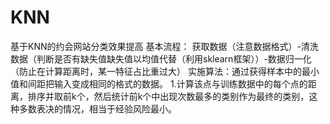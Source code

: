 # KNN
基于KNN的约会网站分类效果提高
基本流程：
获取数据（注意数据格式）-清洗数据（判断是否有缺失值缺失值以均值代替（利用sklearn框架））-数据归一化（防止在计算距离时，某一特征占比重过大）
实施算法：通过获得样本中的最小值和间距把输入变成相同的格式的数据。
1.计算该点与训练数据中的每个点的距离，排序并取前k个，然后统计前k个中出现次数最多的类别作为最终的类别，这种多数表决的情况，相当于经验风险最小。
